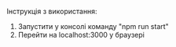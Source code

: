 Інструкція з використання:
1. Запустити у консолі команду "npm run start"
2. Перейти на localhost:3000 у браузері
